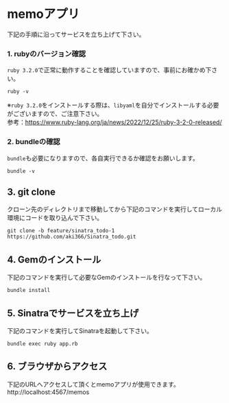 # memoアプリ
下記の手順に沿ってサービスを立ち上げて下さい。

### 1. rubyのバージョン確認
`ruby 3.2.0`で正常に動作することを確認していますので、事前にお確かめ下さい。
```
ruby -v
```
※`ruby 3.2.0`をインストールする際は、`libyaml`を自分でインストールする必要がございますので、ご注意下さい。
<br>
参考：https://www.ruby-lang.org/ja/news/2022/12/25/ruby-3-2-0-released/

### 2. bundleの確認
`bundle`も必要になりますので、各自実行できるか確認をお願いします。
```
bundle -v
```

## 3. git clone
クローン先のディレクトリまで移動してから下記のコマンドを実行してローカル環境にコードを取り込んで下さい。
```
git clone -b feature/sinatra_todo-1 https://github.com/aki366/Sinatra_todo.git
```

## 4. Gemのインストール
下記のコマンドを実行して必要なGemのインストールを行なって下さい。
```
bundle install
```

## 5. Sinatraでサービスを立ち上げ
下記のコマンドを実行してSinatraを起動して下さい。
```
bundle exec ruby app.rb
```

## 6. ブラウザからアクセス
下記のURLへアクセスして頂くとmemoアプリが使用できます。
<br>
http://localhost:4567/memos
